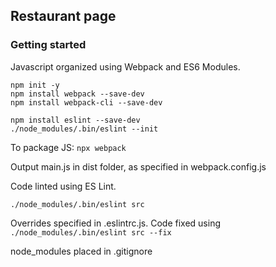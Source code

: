 ## Restaurant page

### Getting started
Javascript organized using Webpack and ES6 Modules.
```
npm init -y
npm install webpack --save-dev
npm install webpack-cli --save-dev

npm install eslint --save-dev
./node_modules/.bin/eslint --init
```

To package JS:
`npx webpack`

Output main.js in dist folder, as specified in webpack.config.js

Code linted using ES Lint.
```
./node_modules/.bin/eslint src
```

Overrides specified in .eslintrc.js.
Code fixed using `./node_modules/.bin/eslint src --fix`

node_modules placed in .gitignore
